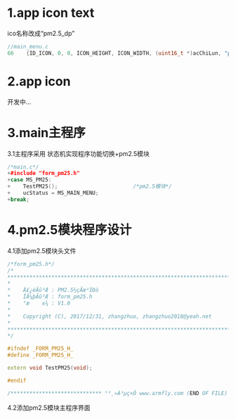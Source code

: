 # 1.app icon text

ico名称改成“pm2.5\_dp”

```c
//main_menu.c
66    {ID_ICON, 0, 0, ICON_HEIGHT, ICON_WIDTH, (uint16_t *)acChiLun, "pm2.5_dp"},
```

# 2.app icon

开发中...

# 3.main主程序

3.1主程序采用 状态机实现程序功能切换+pm2.5模块

```cpp
/*main.c*/
+#include "form_pm25.h"
+case MS_PM25:
+    TestPM25();                        /*pm2.5模块*/
+    ucStatus = MS_MAIN_MENU;
+break;
```

# 4.pm2.5模块程序设计



4.1添加pm2.5模块头文件

```cpp
/*form_pm25.h*/
/*
*********************************************************************************************************
*
*    Ä£¿éÃû³Æ : PM2.5½çÃæ³ÌÐò
*    ÎÄ¼þÃû³Æ : form_pm25.h
*    °æ    ±¾ : V1.0
*
*    Copyright (C), 2017/12/31, zhangzhuo, zhangzhuo2018@yeah.net
*
*********************************************************************************************************
*/

#ifndef _FORM_PM25_H_
#define _FORM_PM25_H_

extern void TestPM25(void);

#endif

/***************************** °²¸»À³µç×Ó www.armfly.com (END OF FILE) *********************************/
```

4.2添加pm2.5模块主程序界面

